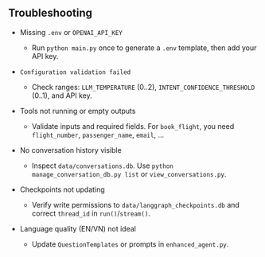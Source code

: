 ## Troubleshooting

- Missing `.env` or `OPENAI_API_KEY`
  - Run `python main.py` once to generate a `.env` template, then add your API key.

- `Configuration validation failed`
  - Check ranges: `LLM_TEMPERATURE` (0..2), `INTENT_CONFIDENCE_THRESHOLD` (0..1), and API key.

- Tools not running or empty outputs
  - Validate inputs and required fields. For `book_flight`, you need `flight_number`, `passenger_name`, `email`, ...

- No conversation history visible
  - Inspect `data/conversations.db`. Use `python manage_conversation_db.py list` or `view_conversations.py`.

- Checkpoints not updating
  - Verify write permissions to `data/langgraph_checkpoints.db` and correct `thread_id` in `run()`/`stream()`.

- Language quality (EN/VN) not ideal
  - Update `QuestionTemplates` or prompts in `enhanced_agent.py`.
